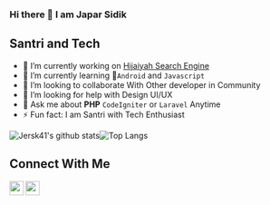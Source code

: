 ### Hi there 👋 I am Japar Sidik

## Santri and Tech
- 🔭 I’m currently working on [Hijaiyah Search Engine](https://github.com/Jersk41/Tajwid-SE)
- 🌱 I’m currently learning :iphone:`Android` and `Javascript`
- 👯 I’m looking to collaborate With Other developer in Community
- 🤔 I’m looking for help with Design UI/UX 
- 💬 Ask me about **PHP** `CodeIgniter` or `Laravel`  Anytime
- ⚡ Fun fact: I am Santri with Tech Enthusiast

![Jersk41's github stats](https://github-readme-stats.vercel.app/api?username=Jersk41&show_icons=true&theme=tokyonight)![Top Langs](https://github-readme-stats.vercel.app/api/top-langs/?username=Jersk41&layout=compact&hide=html&theme=tokyonight)

## Connect With Me
[<img align="left" alt="codeSTACKr | Twitter" width="25px" src="https://cdn.jsdelivr.net/npm/simple-icons@v3/icons/twitter.svg"/>](https://twitter.com/Sidik84503300)
[<img align="left" alt="codeSTACKr | Twitter" width="25px" src="https://cdn.jsdelivr.net/npm/simple-icons@v3/icons/instagram.svg"/>](https://instagram.com/sidik_japar4)

